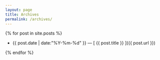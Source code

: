 ```yaml
---
layout: page
title: Archives
permalink: /archives/
---
```


{% for post in site.posts %}

* {{ post.date | date:"%Y-%m-%d" }} — [ {{ post.title }} ]({{ post.url }})

{% endfor %}